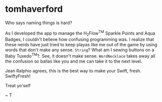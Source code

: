# tomhaverford

Who says naming things is hard?

As I developed the app to manage the H<sub>2</sub>Flow<sup>TM</sup> Sparkle Points and Aqua Badges, I couldn't believe how confusing programming was. I realize that these nerds have just tried to keep playas like me out of the game by using words that don't make any sense. `String`?  What am I sewing buttons on a Baby Tuxedo<sup>TM</sup>?.  See, it doesn't make sense. `WordNecklace` takes away all the confusion so ballas like you and me can take it to the next level.

Jean Ralphio agrees, this is the best way to make your Swift, fresh. SwiftyFresh!

Treat yo'self

~ T
